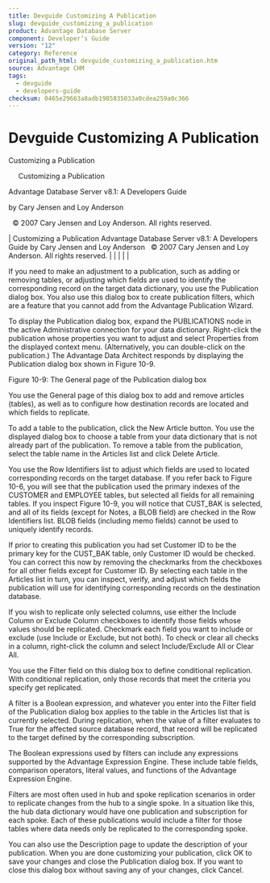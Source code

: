 ```yaml
---
title: Devguide Customizing A Publication
slug: devguide_customizing_a_publication
product: Advantage Database Server
component: Developer’s Guide
version: "12"
category: Reference
original_path_html: devguide_customizing_a_publication.htm
source: Advantage CHM
tags:
  - devguide
  - developers-guide
checksum: 0465e29663a8adb1985835033a0cdea259a0c366
---
```


# Devguide Customizing A Publication

Customizing a Publication

     Customizing a Publication

Advantage Database Server v8.1: A Developers Guide

by Cary Jensen and Loy Anderson

  © 2007 Cary Jensen and Loy Anderson. All rights reserved.

| Customizing a Publication  Advantage Database Server v8.1: A Developers Guide  by Cary Jensen and Loy Anderson    © 2007 Cary Jensen and Loy Anderson. All rights reserved. |  |  |  |  |

If you need to make an adjustment to a publication, such as adding or removing tables, or adjusting which fields are used to identify the corresponding record on the target data dictionary, you use the Publication dialog box. You also use this dialog box to create publication filters, which are a feature that you cannot add from the Advantage Publication Wizard.

To display the Publication dialog box, expand the PUBLICATIONS node in the active Administrative connection for your data dictionary. Right-click the publication whose properties you want to adjust and select Properties from the displayed context menu. (Alternatively, you can double-click on the publication.) The Advantage Data Architect responds by displaying the Publication dialog box shown in Figure 10-9.

Figure 10-9: The General page of the Publication dialog box

You use the General page of this dialog box to add and remove articles (tables), as well as to configure how destination records are located and which fields to replicate.

To add a table to the publication, click the New Article button. You use the displayed dialog box to choose a table from your data dictionary that is not already part of the publication. To remove a table from the publication, select the table name in the Articles list and click Delete Article.

You use the Row Identifiers list to adjust which fields are used to located corresponding records on the target database. If you refer back to Figure 10-6, you will see that the publication used the primary indexes of the CUSTOMER and EMPLOYEE tables, but selected all fields for all remaining tables. If you inspect Figure 10-9, you will notice that CUST\_BAK is selected, and all of its fields (except for Notes, a BLOB field) are checked in the Row Identifiers list. BLOB fields (including memo fields) cannot be used to uniquely identify records.

If prior to creating this publication you had set Customer ID to be the primary key for the CUST\_BAK table, only Customer ID would be checked. You can correct this now by removing the checkmarks from the checkboxes for all other fields except for Customer ID. By selecting each table in the Articles list in turn, you can inspect, verify, and adjust which fields the publication will use for identifying corresponding records on the destination database.

If you wish to replicate only selected columns, use either the Include Column or Exclude Column checkboxes to identify those fields whose values should be replicated. Checkmark each field you want to include or exclude (use Include or Exclude, but not both). To check or clear all checks in a column, right-click the column and select Include/Exclude All or Clear All.

You use the Filter field on this dialog box to define conditional replication. With conditional replication, only those records that meet the criteria you specify get replicated.

A filter is a Boolean expression, and whatever you enter into the Filter field of the Publication dialog box applies to the table in the Articles list that is currently selected. During replication, when the value of a filter evaluates to True for the affected source database record, that record will be replicated to the target defined by the corresponding subscription.

The Boolean expressions used by filters can include any expressions supported by the Advantage Expression Engine. These include table fields, comparison operators, literal values, and functions of the Advantage Expression Engine.

Filters are most often used in hub and spoke replication scenarios in order to replicate changes from the hub to a single spoke. In a situation like this, the hub data dictionary would have one publication and subscription for each spoke. Each of these publications would include a filter for those tables where data needs only be replicated to the corresponding spoke.

You can also use the Description page to update the description of your publication. When you are done customizing your publication, click OK to save your changes and close the Publication dialog box. If you want to close this dialog box without saving any of your changes, click Cancel.
